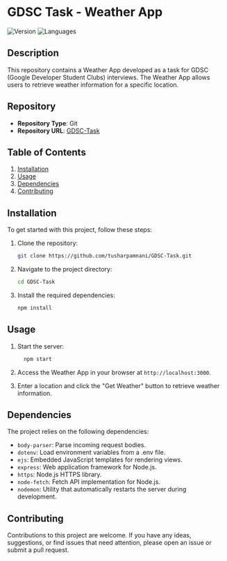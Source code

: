 # GDSC Task - Weather App

![Version](https://img.shields.io/badge/version-1.0.0-blue.svg)
![Languages](https://img.shields.io/badge/languages-JavaScript%20%7C%20Node.js%20%7C%20HTML%20%7C%20CSS-green.svg)


## Description

This repository contains a Weather App developed as a task for GDSC (Google Developer Student Clubs) interviews. The Weather App allows users to retrieve weather information for a specific location.

## Repository

- **Repository Type**: Git
- **Repository URL**: [GDSC-Task](https://github.com/tusharpamnani/GDSC-Task.git)

## Table of Contents

1. [Installation](#installation)
2. [Usage](#usage)
3. [Dependencies](#dependencies)
4. [Contributing](#contributing)

## Installation

To get started with this project, follow these steps:

1. Clone the repository:

   ```bash
   git clone https://github.com/tusharpamnani/GDSC-Task.git
   ```
   
2. Navigate to the project directory:

   ```bash
   cd GDSC-Task
   ```
3. Install the required dependencies:

    ```bash
    npm install
    ```
## Usage

1. Start the server:
   
   ```bash
     npm start

2. Access the Weather App in your browser at `http://localhost:3000`.

3. Enter a location and click the "Get Weather" button to retrieve weather information.

## Dependencies

The project relies on the following dependencies:

- `body-parser`: Parse incoming request bodies.
- `dotenv`: Load environment variables from a .env file.
- `ejs`: Embedded JavaScript templates for rendering views.
- `express`: Web application framework for Node.js.
- `https`: Node.js HTTPS library.
- `node-fetch`: Fetch API implementation for Node.js.
- `nodemon`: Utility that automatically restarts the server during development.

## Contributing
Contributions to this project are welcome. If you have any ideas, suggestions, or find issues that need attention, please open an issue or submit a pull request.
